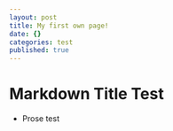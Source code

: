 ```yaml
---
layout: post
title: My first own page!
date: {}
categories: test
published: true
---
```


# Markdown Title Test


- Prose test

